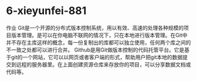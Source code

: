 # 6-xieyunfei-881
作业
Git是一个开源的分布式版本控制系统，用以有效、高速的处理各种规模的项目版本管理。是可以在你电脑不联网的情况下，只在本地进行版本管理。在Git中并不存在主库这样的概念，每一份复制出的库都可以独立使用，任何两个库之间的不一致之处都可以进行合并。
Github是用Git做版本控制的代码托管平台。它是基于git的一个网站，它可以以网页或者客户端的形式，帮助用户把git本地的数据提交到远程的服务器里。在上面创建资源仓库来存放你的项目，可以分享数据文档或代码等。
